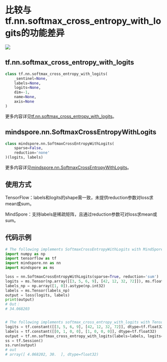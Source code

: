 # 比较与tf.nn.softmax_cross_entropy_with_logits的功能差异

<a href="https://gitee.com/mindspore/docs/blob/r1.10/docs/mindspore/source_zh_cn/note/api_mapping/tensorflow_diff/SoftmaxCrossEntropyWithLogits.md" target="_blank"><img src="https://mindspore-website.obs.cn-north-4.myhuaweicloud.com/website-images/r1.10/resource/_static/logo_source.png"></a>

## tf.nn.softmax_cross_entropy_with_logits

```python
class tf.nn.softmax_cross_entropy_with_logits(
    _sentinel=None,
    labels=None,
    logits=None,
    dim=-1,
    name=None,
    axis=None
)
```

更多内容详见[tf.nn.softmax_cross_entropy_with_logits](https://www.tensorflow.org/versions/r1.15/api_docs/python/tf/nn/softmax_cross_entropy_with_logits)。

## mindspore.nn.SoftmaxCrossEntropyWithLogits

```python
class mindspore.nn.SoftmaxCrossEntropyWithLogits(
    sparse=False,
    reduction='none'
)(logits, labels)
```

更多内容详见[mindspore.nn.SoftmaxCrossEntropyWithLogits](https://mindspore.cn/docs/zh-CN/r1.10/api_python/nn/mindspore.nn.SoftmaxCrossEntropyWithLogits.html)。

## 使用方式

TensorFlow：labels和logits的shape需一致，未提供reduction参数对loss求mean或sum。

MindSpore：支持labels是稀疏矩阵，且通过reduction参数可对loss求mean或sum。

## 代码示例

```python
# The following implements SoftmaxCrossEntropyWithLogits with MindSpore.
import numpy as np
import tensorflow as tf
import mindspore.nn as nn
import mindspore as ms

loss = nn.SoftmaxCrossEntropyWithLogits(sparse=True, reduction='sum')
logits = ms.Tensor(np.array([[3, 5, 6, 9], [42, 12, 32, 72]]), ms.float32)
labels_np = np.array([1, 0]).astype(np.int32)
labels = ms.Tensor(labels_np)
output = loss(logits, labels)
print(output)
# Out：
# 34.068203


# The following implements softmax_cross_entropy_with_logits with TensorFlow.
logits = tf.constant([[3, 5, 6, 9], [42, 12, 32, 72]], dtype=tf.float32)
labels = tf.constant([[0, 1, 0, 0], [1, 0, 0, 0]], dtype=tf.float32)
output = tf.nn.softmax_cross_entropy_with_logits(labels=labels, logits=logits)
ss = tf.Session()
ss.run(output)
# out
# array([ 4.068202, 30.  ], dtype=float32)
```
